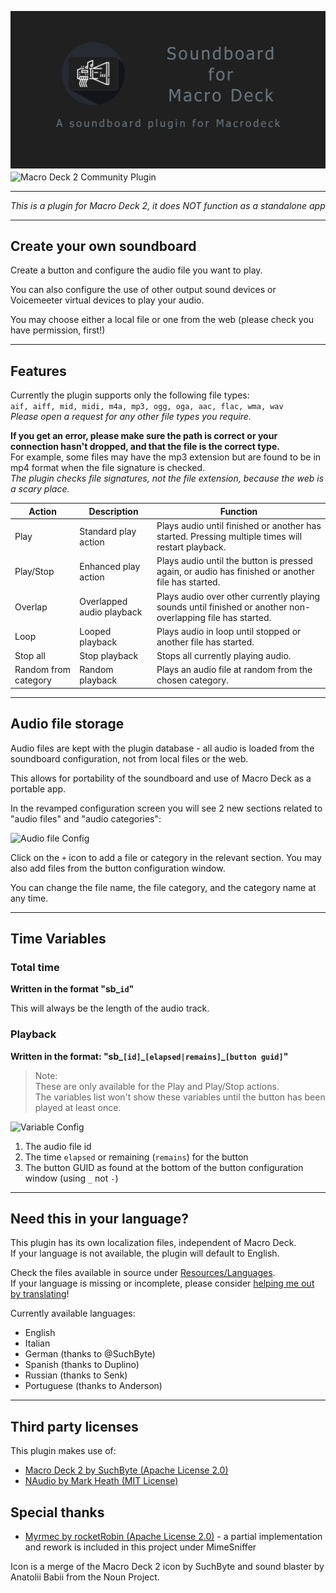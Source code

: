 ![Header](soundboardSocial.png)
<img alt="Macro Deck 2 Community Plugin" height="64px" align="center" href="https://macrodeck.org" src="https://macrodeck.org/images/macro_deck_2_community_plugin.png"/>

***
*This is a plugin for Macro Deck 2, it does NOT function as a standalone app*
***
## Create your own soundboard
Create a button and configure the audio file you want to play.

You can also configure the use of other output sound devices or Voicemeeter virtual devices to play your audio.

You may choose either a local file or one from the web (please check you have permission, first!)

***

## Features

Currently the plugin supports only the following file types: \
```aif, aiff, mid, midi, m4a, mp3, ogg, oga, aac, flac, wma, wav``` \
*Please open a request for any other file types you require.*

**If you get an error, please make sure the path is correct or your connection hasn't dropped, and that the file is the correct type.** \
For example, some files may have the mp3 extension but are found to be in mp4 format when the file signature is checked.\
*The plugin checks file signatures, not the file extension, because the web is a scary place.*

| Action | Description | Function |
| --- | --- | --- |
| Play | Standard play action | Plays audio until finished or another has started. Pressing multiple times will restart playback. |
| Play/Stop | Enhanced play action | Plays audio until the button is pressed again, or audio has finished or another file has started. |
| Overlap | Overlapped audio playback | Plays audio over other currently playing sounds until finished or another non-overlapping file has started. |
| Loop | Looped playback | Plays audio in loop until stopped or another file has started. |
| Stop all | Stop playback | Stops all currently playing audio. |
| Random from category | Random playback | Plays an audio file at random from the chosen category. |

***

## Audio file storage

Audio files are kept with the plugin database - all audio is loaded from the soundboard configuration, not from local files or the web.

This allows for portability of the soundboard and use of Macro Deck as a portable app.

In the revamped configuration screen you will see 2 new sections related to "audio files" and "audio categories":

![Audio file Config](assets/audiofile_config.png)

Click on the `+` icon to add a file or category in the relevant section. You may also add files from the button configuration window.

You can change the file name, the file category, and the category name at any time.

***

## Time Variables

### Total time

**Written in the format "sb\_`id`"**

This will always be the length of the audio track.

### Playback

**Written in the format: "sb\_`[id]`\_`[elapsed|remains]`\_`[button guid]`"**

> Note: \
> These are only available for the Play and Play/Stop actions.\
> The variables list won't show these variables until the button has been played at least once.

![Variable Config](assets/variable_config.png)

1. The audio file id
1. The time `elapsed` or remaining (`remains`) for the button
1. The button GUID as found at the bottom of the button configuration window (using `_` not `-`)

***

## Need this in your language?
This plugin has its own localization files, independent of Macro Deck.\
If your language is not available, the plugin will default to English.

Check the files available in source under [Resources/Languages](Resources/Languages).\
If your language is missing or incomplete, please consider [helping me out by translating](https://crowdin.com/project/soundboard4macrodeck2/invite?h=e5ad788cc5280bebf974497ff551d7901946848)! 

Currently available languages:
- English
- Italian
- German (thanks to @SuchByte)
- Spanish (thanks to Duplino)
- Russian (thanks to Senk)
- Portuguese (thanks to Anderson)

***

## Third party licenses
This plugin makes use of:
- [Macro Deck 2 by SuchByte (Apache License 2.0)](https://macrodeck.org)
- [NAudio by Mark Heath (MIT License)](https://github.com/naudio/NAudio)

## Special thanks
- [Myrmec by rocketRobin (Apache License 2.0)](https://github.com/rocketRobin/myrmec) - a partial implementation and rework is included in this project under MimeSniffer

Icon is a merge of the Macro Deck 2 icon by SuchByte and sound blaster by Anatolii Babii from the Noun Project.